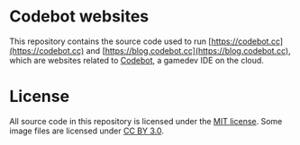# Codebot websites

This repository contains the source code used to run [https://codebot.cc](https://codebot.cc) and [https://blog.codebot.cc](https://blog.codebot.cc), which are websites related to [Codebot](https://github.com/Dovyski/Codebot), a gamedev IDE on the cloud.

License
=======
All source code in this repository is licensed under the [MIT license](LICENSE.md). Some image files are licensed under [CC BY 3.0](http://creativecommons.org/licenses/by/3.0/).
